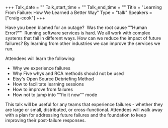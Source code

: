 +++
Talk_date = ""
Talk_start_time = ""
Talk_end_time = ""
Title = "Learning From Failure: How We Learned a Better Way"
Type = "talk"
Speakers = ["craig-cook"]
+++

Have you been blamed for an outage?  Was the root cause ""Human Error?""  Running software services is hard. We all work with complex systems that fail in different ways. How can we reduce the impact of future failures? By learning from other industries we can improve the services we run. 

Attendees will learn the following:
- Why we experience failures
- Why Five whys and RCA methods should not be used
- Etsy's Open Source Debriefing Method
- How to facilitate learning sessions
- How to improve from failures
- How not to jump into ""fix it now"" mode

This talk will be useful for any teams that experience failures - whether they are large or small, distributed, or cross-functional. Attendees will walk away with a plan for addressing future failures and the foundation to keep improving their post-failure responses.
